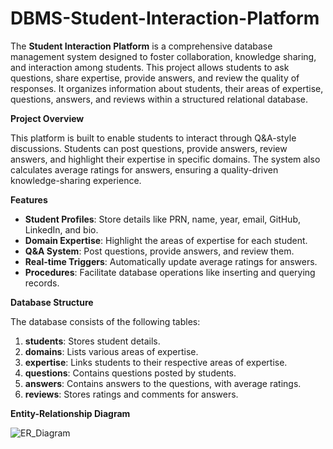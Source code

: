 # DBMS-Student-Interaction-Platform

The **Student Interaction Platform** is a comprehensive database management system designed to foster collaboration, knowledge sharing, and interaction among students. This project allows students to ask questions, share expertise, provide answers, and review the quality of responses. It organizes information about students, their areas of expertise, questions, answers, and reviews within a structured relational database.

**Project Overview**

This platform is built to enable students to interact through Q&A-style discussions. Students can post questions, provide answers, review answers, and highlight their expertise in specific domains. The system also calculates average ratings for answers, ensuring a quality-driven knowledge-sharing experience.

**Features**

- **Student Profiles**: Store details like PRN, name, year, email, GitHub, LinkedIn, and bio.  
- **Domain Expertise**: Highlight the areas of expertise for each student.  
- **Q&A System**: Post questions, provide answers, and review them.  
- **Real-time Triggers**: Automatically update average ratings for answers.  
- **Procedures**: Facilitate database operations like inserting and querying records.  

**Database Structure**

The database consists of the following tables:

1. **students**: Stores student details.  
2. **domains**: Lists various areas of expertise.  
3. **expertise**: Links students to their respective areas of expertise.  
4. **questions**: Contains questions posted by students.  
5. **answers**: Contains answers to the questions, with average ratings.  
6. **reviews**: Stores ratings and comments for answers.

**Entity-Relationship Diagram**

![ER_Diagram](https://github.com/user-attachments/assets/9f60ae08-5c9b-44a7-9ce1-01683e175738)

